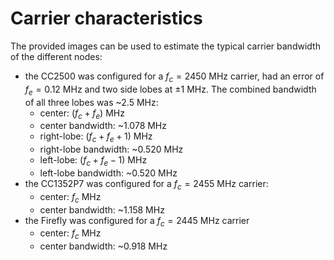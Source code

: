 # Carrier characteristics

The provided images can be used to estimate the typical carrier bandwidth of the different nodes:
- the CC2500 was configured for a  $f_c=2450$ MHz carrier, had an error of $f_e = 0.12$ MHz and two side lobes at $\pm 1$ MHz. The combined bandwidth of all three lobes was ~2.5 MHz:
    - center: $(f_c + f_e)$ MHz
    - center bandwidth: ~1.078 MHz
    - right-lobe: $(f_c + f_e + 1)$ MHz
    - right-lobe bandwidth: ~0.520 MHz
    - left-lobe: $(f_c + f_e - 1)$ MHz
    - left-lobe bandwidth: ~0.520 MHz
- the CC1352P7 was configured for a $f_c=2455$ MHz carrier:
    - center: $f_c$ MHz
    - center bandwidth: ~1.158 MHz
- the Firefly was configured for a $f_c=2445$ MHz carrier
    - center: $f_c$ MHz
    - center bandwidth: ~0.918 MHz